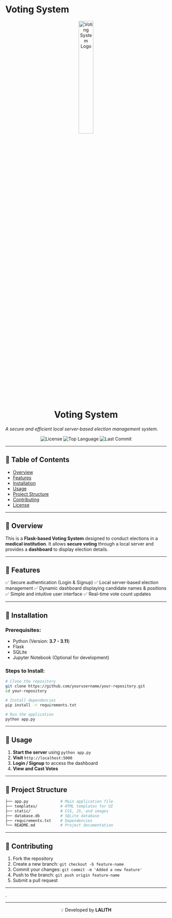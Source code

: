 # Voting System

<p align="center">
  <img src="https://raw.githubusercontent.com/yourusername/your-repository/main/assets/logo.png" alt="Voting System Logo" width="30%">
</p>

<p align="center">
  <h1 align="center">Voting System</h1>
  <em>A secure and efficient local server-based election management system.</em>
</p>

<p align="center">
  <img src="https://img.shields.io/github/license/yourusername/your-repository?style=for-the-badge" alt="License">
  <img src="https://img.shields.io/github/languages/top/yourusername/your-repository?style=for-the-badge" alt="Top Language">
  <img src="https://img.shields.io/github/last-commit/yourusername/your-repository?style=for-the-badge" alt="Last Commit">
</p>

---

## 📌 Table of Contents

- [Overview](#-overview)
- [Features](#-features)
- [Installation](#-installation)
- [Usage](#-usage)
- [Project Structure](#-project-structure)
- [Contributing](#-contributing)
- [License](#-license)

---

## 📖 Overview

This is a **Flask-based Voting System** designed to conduct elections in a **medical institution**. It allows **secure voting** through a local server and provides a **dashboard** to display election details.

---

## 🚀 Features

✅ Secure authentication (Login & Signup)
✅ Local server-based election management
✅ Dynamic dashboard displaying candidate names & positions
✅ Simple and intuitive user interface
✅ Real-time vote count updates

---

## 🔧 Installation

### Prerequisites:
- Python (Version: **3.7 - 3.11**)
- Flask
- SQLite
- Jupyter Notebook (Optional for development)

### Steps to Install:
```sh
# Clone the repository
git clone https://github.com/yourusername/your-repository.git
cd your-repository

# Install dependencies
pip install -r requirements.txt

# Run the application
python app.py
```

---

## 🎯 Usage
1. **Start the server** using `python app.py`
2. **Visit** `http://localhost:5000`
3. **Login / Signup** to access the dashboard
4. **View and Cast Votes**

---

## 📂 Project Structure
```sh
├── app.py              # Main application file
├── templates/          # HTML templates for UI
├── static/             # CSS, JS, and images
├── database.db         # SQLite database
├── requirements.txt    # Dependencies
└── README.md           # Project documentation
```

---

## 🤝 Contributing
1. Fork the repository
2. Create a new branch: `git checkout -b feature-name`
3. Commit your changes: `git commit -m 'Added a new feature'`
4. Push to the branch: `git push origin feature-name`
5. Submit a pull request

---

.

---

<p align="center">💡 Developed by <b>LALITH</b></p>

